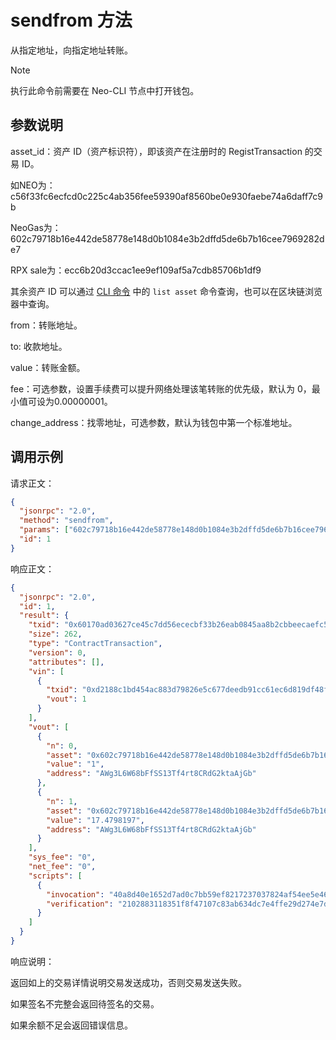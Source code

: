 # sendfrom 方法

从指定地址，向指定地址转账。

> [!Note]
> 执行此命令前需要在 Neo-CLI 节点中打开钱包。

## 参数说明

asset_id：资产 ID（资产标识符），即该资产在注册时的 RegistTransaction 的交易 ID。

如NEO为：c56f33fc6ecfcd0c225c4ab356fee59390af8560be0e930faebe74a6daff7c9b

NeoGas为：602c79718b16e442de58778e148d0b1084e3b2dffd5de6b7b16cee7969282de7

RPX sale为：ecc6b20d3ccac1ee9ef109af5a7cdb85706b1df9

其余资产 ID 可以通过 [CLI 命令](../../cli.md) 中的 `list asset` 命令查询，也可以在区块链浏览器中查询。

from：转账地址。

to: 收款地址。

value：转账金额。

fee：可选参数，设置手续费可以提升网络处理该笔转账的优先级，默认为 0，最小值可设为0.00000001。

change_address：找零地址，可选参数，默认为钱包中第一个标准地址。

## 调用示例

请求正文：

```json
{
  "jsonrpc": "2.0",
  "method": "sendfrom",
  "params": ["602c79718b16e442de58778e148d0b1084e3b2dffd5de6b7b16cee7969282de7","AWg3L6W68bFfSS13Tf4rt8CRdG2ktaAjGb","AWg3L6W68bFfSS13Tf4rt8CRdG2ktaAjGb",1],
  "id": 1
}
```

响应正文：

```json
{
  "jsonrpc": "2.0",
  "id": 1,
  "result": {
    "txid": "0x60170ad03627ce45c7dd56ececbf33b26eab0845aa8b2cbbeecaefc5771b9eb1",
    "size": 262,
    "type": "ContractTransaction",
    "version": 0,
    "attributes": [],
    "vin": [
      {
        "txid": "0xd2188c1bd454ac883d79826e5c677deedb91cc61ec6d819df48ff4a963873adb",
        "vout": 1
      }
    ],
    "vout": [
      {
        "n": 0,
        "asset": "0x602c79718b16e442de58778e148d0b1084e3b2dffd5de6b7b16cee7969282de7",
        "value": "1",
        "address": "AWg3L6W68bFfSS13Tf4rt8CRdG2ktaAjGb"
      },
      {
        "n": 1,
        "asset": "0x602c79718b16e442de58778e148d0b1084e3b2dffd5de6b7b16cee7969282de7",
        "value": "17.4798197",
        "address": "AWg3L6W68bFfSS13Tf4rt8CRdG2ktaAjGb"
      }
    ],
    "sys_fee": "0",
    "net_fee": "0",
    "scripts": [
      {
        "invocation": "40a8d40e1652d7ad0c7bb59ef8217237037824af54ee5e46f2fd096c44dd46ef27fa7255010e2a8a2166af8a904e13b96bd3ac82e791633685824c35e7f2731e79",
        "verification": "2102883118351f8f47107c83ab634dc7e4ffe29d274e7d3dcf70159c8935ff769bebac"
      }
    ]
  }
}
```

响应说明：

返回如上的交易详情说明交易发送成功，否则交易发送失败。

如果签名不完整会返回待签名的交易。

如果余额不足会返回错误信息。
